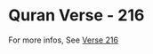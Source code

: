 # Quran Verse - 216 

For more infos, See [Verse 216](https://www.quranbookk.com/quran/search?q=216)